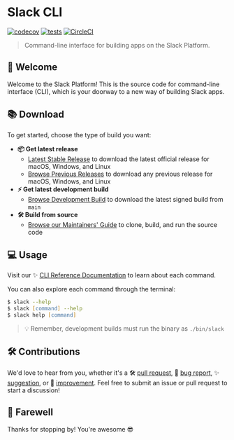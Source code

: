 # Slack CLI

[![codecov](https://codecov.io/gh/slackapi/slack-cli/branch/main/graph/badge.svg?token=5QO6RECHOF)](https://codecov.io/gh/slackapi/slack-cli)
[![tests](https://github.com/slackapi/slack-cli/actions/workflows/tests.yml/badge.svg?branch=main)](https://github.com/slackapi/slack-cli/actions/workflows/tests.yml)
[![CircleCI](https://dl.circleci.com/status-badge/img/gh/slackapi/slack-cli/tree/main.svg?style=svg&circle-token=CCIPRJ_TfxL4UXvmnaoZ6np7aRRsT_df235908b5a56f4206787b59c6fbee59490ac35d)](https://dl.circleci.com/status-badge/redirect/gh/slackapi/slack-cli/tree/main)

> Command-line interface for building apps on the Slack Platform.

## :wave: Welcome

Welcome to the Slack Platform! This is the source code for command-line
interface (CLI), which is your doorway to a new way of building Slack apps.

## :books: Download

To get started, choose the type of build you want:

- **:package: Get latest release**
  - [Latest Stable Release][install] to download the latest official release for
    macOS, Windows, and Linux
  - [Browse Previous Releases][releases] to download any previous release for
    macOS, Windows, and Linux
- **:zap: Get latest development build**
  - [Browse Development Build][dev] to download the latest signed build from
    `main`
- **:hammer_and_wrench: Build from source**
  - [Browse our Maintainers' Guide][maintainers] to clone, build, and run the
    source code

## :computer: Usage

Visit our ✨ [CLI Reference Documentation][commands] to learn about each
command.

You can also explore each command through the terminal:

```zsh
$ slack --help
$ slack [command] --help
$ slack help [command]
```

> :bulb: Remember, development builds must run the binary as `./bin/slack`

## :hammer_and_wrench: Contributions

We'd love to hear from you, whether it's a :hammer_and_wrench:
[pull request][maintainers], :bug: [bug report][issues], :sparkles:
[suggestion][suggestions], or :rocket: [improvement][enhancements]. Feel free to
submit an issue or pull request to start a discussion!

## :wave: Farewell

Thanks for stopping by! You're awesome :sunglasses:

[commands]: https://tools.slack.dev/slack-cli/reference/commands/slack
[dev]: https://github.com/slackapi/slack-cli/releases/tag/dev-build
[enhancements]: https://github.com/slackapi/slack-cli/pulls
[install]: https://tools.slack.dev/slack-cli/guides/installing-the-slack-cli-for-mac-and-linux
[issues]: https://github.com/slackapi/slack-cli/issues/new?template=04_bug.md
[maintainers]: .github/MAINTAINERS_GUIDE.md
[releases]: https://github.com/slackapi/slack-cli/releases
[suggestions]: https://github.com/slackapi/slack-cli/issues/new?template=02_enhancement.md
